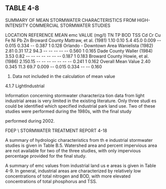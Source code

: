 ## TABLE  4-8 
 
SUMMARY  OF  MEAN  STORMWATER  CHARACTERISTICS 
FROM  HIGH-INTENSITY  COMMERCIAL  STORMWATER  STUDIES 
 
LOCATION 
REFERENCE 
MEAN emc VALUE  (mg/l) 
TN 
TP 
BOD 
TSS 
Cd 
Cr 
Cu 
Fe 
Ni 
Pb 
Zn 
Broward County 
Mattraw, et al. 
(1981) 
1.10 0.10 5.4 45.0 0.009 -- 0.015 0.334 -- 0.387
1
 0.128 
Orlando - Downtown Area 
Wanielista 
(1982) 
2.81 0.31 17.2 94.3 -- -- -- -- -- 0.560
1
 0.165 
Dade County Waller (1984) 3.53 0.82 -- -- -- -- -- -- -- 0.187
1
 0.183 
Broward County 
Howie, et al. 
(1986) 
2.150.15 -- -- -- -- -- -- -- 0.241
1
 0.162 
Overall Mean Value 2.40 0.345 11.3 69.7 0.009 -- 0.015 0.334 -- -- 0.160 
 
1.  Data not included in the calculation of mean value
 
 
 
 
4.1.7 LightIndustrial
 
 
 Information concerning stormwater characteriza
tion data from light industrial areas is very 
limited in the existing literature.  Only three studi
es could be identified which specified industrial 
park land use.  Two of these studies were performed during the 1980s, with the final study 

performed during 2002.   

 

FDEP \ STORMWATER  TREATMENT  REPORT 
4-18 
 
 

 A summary of hydrologic characteristics from th
e industrial stormwater studies is given in 
Table B.5.  Watershed area and percent impervious
 area are not available 
for two of the three 
studies, with only impervious percentage provided for the final study.   

 

 A summary of emc values from industrial land us
e areas is given in Table 4-9.  In general, 
industrial areas are characterized by relatively low 
concentrations of total nitrogen and BOD, with 
more elevated concentrations of total phosphorus and TSS.
